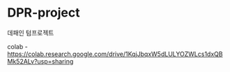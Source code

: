# DPR-project
데패인 텀프로젝트


colab - https://colab.research.google.com/drive/1KqjJbqxW5dLULYOZWLcs1dxQBMk52ALv?usp=sharing
